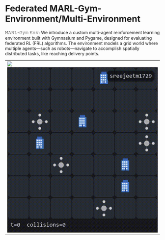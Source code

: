 # Federated MARL-Gym-Environment/Multi-Environment
𝙼𝙰𝚁𝙻-𝙶𝚢𝚖 𝙴𝚗𝚟: We introduce a custom multi-agent reinforcement learning environment built with Gymnasium and Pygame, designed for evaluating federated RL (FRL) algorithms. The environment models a grid world where multiple agents—such as robots—navigate to accomplish spatially distributed tasks, like reaching delivery points.


</table>
<table> 
  <tr> 
    <td>
      <img src="https://github.com/sreejeetm1729/MARL-Gym-Environment/blob/main/Training%20Video%20MARL-Gym-Multi-Environment.gif" style="width:800px">
      <img src="https://github.com/sreejeetm1729/Federated-MARL-Gym-Environment/blob/main/Training%20Video%20MARL-Gym-Single-Environment.gif" style="width:800px">
    </td> 
  </tr>
